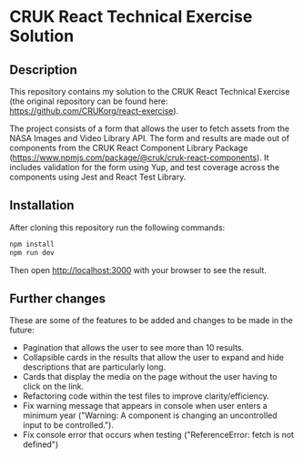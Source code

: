 # CRUK React Technical Exercise Solution 

## Description

This repository contains my solution to the CRUK React Technical Exercise (the original repository can be found here: https://github.com/CRUKorg/react-exercise). 

The project consists of a form that allows the user to fetch assets from the NASA Images and Video Library API. The form and results are made out of components from the CRUK React Component Library Package (https://www.npmjs.com/package/@cruk/cruk-react-components). It includes validation for the form using Yup, and test coverage across the components using Jest and React Test Library.

## Installation

After cloning this repository run the following commands:

```bash
npm install
npm run dev
```
Then open [http://localhost:3000](http://localhost:3000) with your browser to see the result. 

## Further changes

These are some of the features to be added and changes to be made in the future:

- Pagination that allows the user to see more than 10 results.
- Collapsible cards in the results that allow the user to expand and hide descriptions that are particularly long.
- Cards that display the media on the page without the user having to click on the link.
- Refactoring code within the test files to improve clarity/efficiency.
- Fix warning message that appears in console when user enters a minimum year ("Warning: A component is changing an uncontrolled input to be controlled.").
- Fix console error that occurs when testing ("ReferenceError: fetch is not defined")
